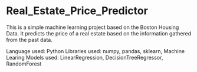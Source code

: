 # Real_Estate_Price_Predictor
This is a simple machine learning project based on the Boston Housing Data. It predicts the price of a real estate based on the information gathered from the past data. 

Language used: Python 
Libraries used: numpy, pandas, sklearn, 
Machine Learing Models used: LinearRegression, DecisionTreeRegressor, RandomForest
